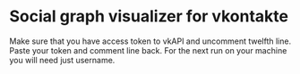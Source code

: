 # Social graph visualizer for vkontakte
Make sure that you have access token to vkAPI and uncomment twelfth line. Paste your token and comment line back.
For the next run on your machine you will need just username.